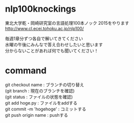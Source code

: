 # nlp100knockings

東北大学乾・岡崎研究室の言語処理100本ノック 2015をやります  
http://www.cl.ecei.tohoku.ac.jp/nlp100/  

毎週1章分ずつ各自で解いてきてください  
水曜の午後にみんなで答え合わせしたいと思います  
分からないことがあれば何でも聞いてください！  

# command
git checkout name : ブランチの切り替え  
(git branch : 現在のブランチを確認)  
(git status : ファイルの状態を確認)  
git add hoge.py : ファイルをaddする  
git commit -m 'hogehoge' : コミットする  
git push origin name : pushする
